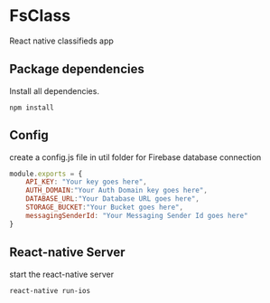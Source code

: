 # FsClass

React native classifieds app

## Package dependencies

Install all dependencies.

```
npm install
```

## Config

create a config.js file in util folder for Firebase database connection

```javascript
module.exports = {
    API_KEY: "Your key goes here",
    AUTH_DOMAIN:"Your Auth Domain key goes here",
    DATABASE_URL:"Your Database URL goes here",
    STORAGE_BUCKET:"Your Bucket goes here",
    messagingSenderId: "Your Messaging Sender Id goes here"
}

```

## React-native Server

start the react-native server

```
react-native run-ios
```
